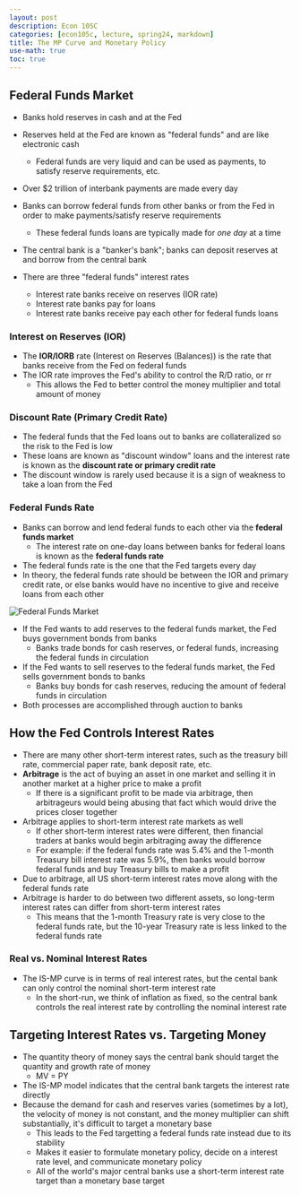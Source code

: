 ```yaml
---
layout: post
description: Econ 105C
categories: [econ105c, lecture, spring24, markdown]
title: The MP Curve and Monetary Policy
use-math: true
toc: true
---
```


## Federal Funds Market

- Banks hold reserves in cash and at the Fed
- Reserves held at the Fed are known as "federal funds" and are like electronic cash
    - Federal funds are very liquid and can be used as payments, to satisfy reserve requirements, etc.
- Over $2 trillion of interbank payments are made every day
- Banks can borrow federal funds from other banks or from the Fed in order to make payments/satisfy reserve requirements
    - These federal funds loans are typically made for *one day* at a time

- The central bank is a "banker's bank"; banks can deposit reserves at and borrow from the central bank
- There are three "federal funds" interest rates
    - Interest rate banks receive on reserves (IOR rate)
    - Interest rate banks pay for loans
    - Interest rate banks receive pay each other for federal funds loans

### Interest on Reserves (IOR)

- The **IOR/IORB** rate (Interest on Reserves (Balances)) is the rate that banks receive from the Fed on federal funds
- The IOR rate improves the Fed's ability to control the R/D ratio, or rr
    - This allows the Fed to better control the money multiplier and total amount of money

### Discount Rate (Primary Credit Rate)

- The federal funds that the Fed loans out to banks are collateralized so the risk to the Fed is low
- These loans are known as "discount window" loans and the interest rate is known as the **discount rate or primary credit rate**
- The discount window is rarely used because it is a sign of weakness to take a loan from the Fed

### Federal Funds Rate

- Banks can borrow and lend federal funds to each other via the **federal funds market**
    - The interest rate on one-day loans between banks for federal loans is known as the **federal funds rate**
- The federal funds rate is the one that the Fed targets every day
- In theory, the federal funds rate should be between the IOR and primary credit rate, or else banks would have no incentive to give and receive loans from each other

![Federal Funds Market](https://d2vlcm61l7u1fs.cloudfront.net/media%2Ff2f%2Ff2fa6aa4-0521-4709-93c5-3604d120712f%2FphpCycap6.png)

- If the Fed wants to add reserves to the federal funds market, the Fed buys government bonds from banks
    - Banks trade bonds for cash reserves, or federal funds, increasing the federal funds in circulation
- If the Fed wants to sell reserves to the federal funds market, the Fed sells government bonds to banks
    - Banks buy bonds for cash reserves, reducing the amount of federal funds in circulation
- Both processes are accomplished through auction to banks

## How the Fed Controls Interest Rates

- There are many other short-term interest rates, such as the treasury bill rate, commercial paper rate, bank deposit rate, etc.
- **Arbitrage** is the act of buying an asset in one market and selling it in another market at a higher price to make a profit
    - If there is a significant profit to be made via arbitrage, then arbitrageurs would being abusing that fact which would drive the prices closer together
- Arbitrage applies to short-term interest rate markets as well
    - If other short-term interest rates were different, then financial traders at banks would begin arbitraging away the difference
    - For example: if the federal funds rate was 5.4% and the 1-month Treasury bill interest rate was 5.9%, then banks would borrow federal funds and buy Treasury bills to make a profit
- Due to arbitrage, all US short-term interest rates move along with the federal funds rate
- Arbitrage is harder to do between two different assets, so long-term interest rates can differ from short-term interest rates
    - This means that the 1-month Treasury rate is very close to the federal funds rate, but the 10-year Treasury rate is less linked to the federal funds rate

### Real vs. Nominal Interest Rates

- The IS-MP curve is in terms of real interest rates, but the cental bank can only control the nominal short-term interest rate
    - In the short-run, we think of inflation as fixed, so the central bank controls the real interest rate by controlling the nominal interest rate

## Targeting Interest Rates vs. Targeting Money

- The quantity theory of money says the central bank should target the quantity and growth rate of money
    - MV = PY
- The IS-MP model indicates that the central bank targets the interest rate directly
- Because the demand for cash and reserves varies (sometimes by a lot), the velocity of money is not constant, and the money multiplier can shift substantially, it's difficult to target a monetary base
    - This leads to the Fed targetting a federal funds rate instead due to its stability
    - Makes it easier to formulate monetary policy, decide on a interest rate level, and communicate monetary policy
    - All of the world's major central banks use a short-term interest rate target than a monetary base target